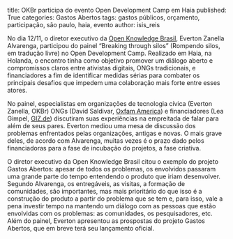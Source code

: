 title: OKBr participa do evento Open Development Camp em Haia
published: True
categories: Gastos Abertos
tags: gastos públicos, orçamento, participação, são paulo, haia, evento
author: isis_reis

No dia 12/11, o diretor executivo da <a href="http://http://br.okfn.org/" target="_blank">Open Knowledge Brasil</a>, Everton Zanella Alvarenga, participou do painel “Breaking through silos” (Rompendo silos, em tradução livre) no Open Development Camp. Realizado em Haia, na Holanda, o encontro tinha como objetivo promover um diálogo aberto e compromissos claros entre ativistas digitais, ONGs tradicionais, e financiadores a fim de identificar medidas sérias para combater os principais desafios que impedem uma colaboração mais forte entre esses atores. 

No painel, especialistas em organizações de tecnologia cívica (Everton Zanella, OKBr) ONGs (David Saldivar, <a href="www.oxfamamerica.org/" target="_blank">Oxfam America</a>) e financiadores (Lea Gimpel, <a href="https://www.giz.de/de/html/index.html" target="_blank">GIZ.de</a>) discutiram suas experiências na empreitada de falar para além de seus pares. Everton mediou uma mesa de discussão dos problemas enfrentados pelas organizações, antigas e novas. O mais grave deles, de acordo com Alvarenga, muitas vezes é o prazo dado pelos financiadoras para a fase de incubação do projetos, a fase criativa. 

O diretor executivo da Open Knowledge Brasil citou o exemplo do projeto Gastos Abertos: apesar de todos os problemas, os envolvidos passaram uma grande parte do tempo entendendo o produto que iriam desenvolver. Segundo Alvarenga, os entregáveis, as visitas, a formação de comunidades, são importantes, mas mais prioritário do que isso é a construção do produto a partir do problema que se tem e, para isso, vale a pena investir tempo na mantendo um diálogo com as pessoas que estão envolvidas com os problemas: as comunidades, os pesquisadores, etc. Além do painel, Everton apresentou as prospostas do projeto Gastos Abertos, que em breve terá seu lançamento oficial.
